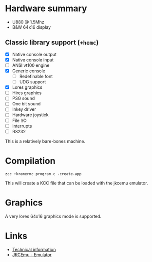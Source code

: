 # Hardware summary

* U880 @ 1.5Mhz
* B&W 64x16 display

## Classic library support (`+hemc`)

* [x] Native console output
* [x] Native console input
* [ ] ANSI vt100 engine
* [x] Generic console
    * [ ] Redefinable font 
    * [ ] UDG support
* [x] Lores graphics
* [ ] Hires graphics
* [ ] PSG sound
* [ ] One bit sound
* [ ] Inkey driver
* [ ] Hardware joystick
* [ ] File I/O
* [ ] Interrupts
* [ ] RS232

This is a relatively bare-bones machine.

# Compilation

    zcc +kramermc program.c -create-app

This will create a KCC file that can be loaded with the jkcemu emulator.

# Graphics

A very lores 64x16 graphics mode is supported. 

# Links

* [Technical information](https://hc-ddr.hucki.net/wiki/doku.php/homecomputer/kramermc)
* [JKCEmu - Emulator](http://www.jens-mueller.org/jkcemu/index.html)
